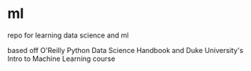 # ml

repo for learning data science and ml

based off O'Reilly Python Data Science Handbook and Duke University's Intro to Machine Learning course